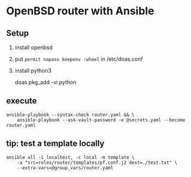 # OpenBSD router with Ansible

## Setup

1. install openbsd
2. put `permit nopass keepenv :wheel` in /etc/doas.conf
3. install python3

	doas pkg_add -vi python

## execute

	ansible-playbook --syntax-check router.yaml && \
		ansible-playbook --ask-vault-password -e @secrets.yaml --become router.yaml

## tip: test a template locally

	ansible all -i localhost, -c local -m template \
		-a "src=roles/router/templates/pf.conf.j2 dest=./test.txt" \
		--extra-vars=@group_vars/router.yaml

